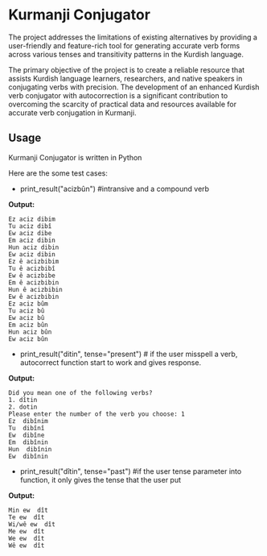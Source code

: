 # Kurmanji Conjugator
The project addresses the limitations of existing alternatives by providing a user-friendly and feature-rich tool for generating accurate verb forms across various tenses and transitivity patterns in the Kurdish language.

The primary objective of the project is to create a reliable resource that assists Kurdish language learners, researchers, and native speakers in conjugating verbs with precision. The development of an enhanced Kurdish verb conjugator with autocorrection is a significant contribution to overcoming the scarcity of practical data and resources available for accurate verb conjugation in Kurmanji.

## Usage
Kurmanji Conjugator is written in Python

Here are the some test cases:

- print_result("acizbûn") #intransive and a compound verb

**Output:**
```
Ez aciz dibim
Tu aciz dibî
Ew aciz dibe
Em aciz dibin
Hun aciz dibin
Ew aciz dibin
Ez ê acizbibim
Tu ê acizbibî
Ew ê acizbibe
Em ê acizbibin
Hun ê acizbibin
Ew ê acizbibin
Ez aciz bûm
Tu aciz bû
Ew aciz bû
Em aciz bûn
Hun aciz bûn
Ew aciz bûn
```

- print_result("ditin", tense="present") # if the user misspell a verb, autocorrect function start to work and gives response.

**Output:**
```
Did you mean one of the following verbs?
1. dîtin
2. dotin
Please enter the number of the verb you choose: 1
Ez  dibînim
Tu  dibînî
Ew  dibîne
Em  dibînin
Hun  dibînin
Ew  dibînin
```

- print_result("dîtin", tense="past") #if the user tense parameter into function, it only gives the tense that the user put  

**Output:**
```
Min ew  dît
Te ew  dît
Wi/wê ew  dît
Me ew  dît
We ew  dît
Wê ew  dît
```
